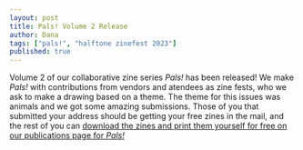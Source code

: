 ```yaml
---
layout: post
title: Pals! Volume 2 Release
author: Dana
tags: ["pals!", "halftone zinefest 2023"]
published: true
---
```


Volume 2 of our collaborative zine series *Pals!* has been released! We make *Pals!* with contributions from vendors and atendees as zine fests, who we ask to make a drawing based on a theme. The theme for this issues was animals and we got some amazing submissions. Those of you that submitted your address should be getting your free zines in the mail, and the rest of you can [download the zines and print them yourself for free on our publications page for *Pals!*](https://www.dnaartists.net/publications/pals/#Vol2)

<!--more-->
